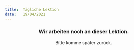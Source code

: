 ```yaml
---
title:  Tägliche Lektion
date:   19/04/2021
---
```


### <center>Wir arbeiten noch an dieser Lektion.</center>
<center>Bitte komme später zurück.</center>